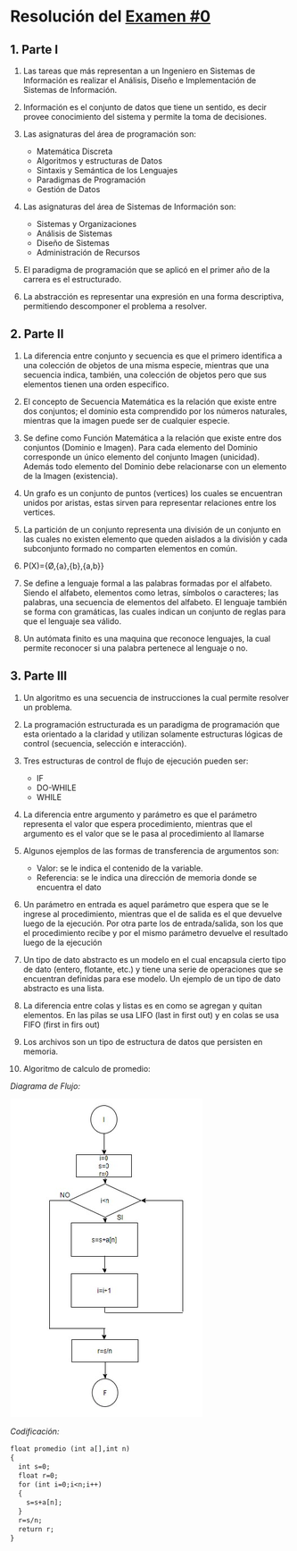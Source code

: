 # Resolución del [Examen #0](https://josemariasola.github.io/ssl/midterms/2020/Exam%20%230.pdf)

## 1. Parte I

1. Las tareas que más representan a un Ingeniero en Sistemas de Información es realizar el Análisis, Diseño e Implementación de Sistemas de Información.

2. Información es el conjunto de datos que tiene un sentido, es decir provee conocimiento del sistema y permite la toma de decisiones.

3. Las asignaturas del área de programación son:
   * Matemática Discreta
   * Algoritmos y estructuras de Datos
   * Sintaxis y Semántica de los Lenguajes
   * Paradigmas de Programación
   * Gestión de Datos

4. Las asignaturas del área de Sistemas de Información son:
   * Sistemas y Organizaciones
   * Análisis de Sistemas
   * Diseño de Sistemas
   * Administración de Recursos

5. El paradigma de programación que se aplicó en el primer año de la carrera es el estructurado.

6. La abstracción es representar una expresión en una forma descriptiva, permitiendo descomponer el problema a resolver.

## 2. Parte II

1. La diferencia entre conjunto y secuencia es que el primero identifica a una colección de objetos de una misma especie, mientras que una secuencia indica, también, una colección de objetos pero que sus elementos tienen una orden especifico.

2. El concepto de Secuencia Matemática es la relación que existe entre dos conjuntos; el dominio esta comprendido por los números naturales, mientras que la imagen puede ser de cualquier especie.

3. Se define como Función Matemática a la relación que existe entre dos conjuntos (Dominio e Imagen). Para cada elemento del Dominio corresponde un único elemento del conjunto Imagen (unicidad). Además todo elemento del Dominio debe relacionarse con un elemento de la Imagen (existencia).

4. Un grafo es un conjunto de puntos (vertices) los cuales se encuentran unidos por aristas, estas sirven para representar relaciones entre los vertices.

5. La partición de un conjunto representa una división de un conjunto en las cuales no existen elemento que queden aislados a la división y cada subconjunto formado no comparten elementos en común.

6. P(X)={Ø,{a},{b},{a,b}}

7. Se define a lenguaje formal a las palabras formadas por el alfabeto. Siendo el alfabeto, elementos como letras, símbolos o caracteres; las palabras, una secuencia de elementos del alfabeto. El lenguaje también se forma con gramáticas, las cuales indican un conjunto de reglas para que el lenguaje sea válido.

8. Un autómata finito es una maquina que reconoce lenguajes, la cual permite reconocer si una palabra pertenece al lenguaje o no.

## 3. Parte III

1. Un algoritmo es una secuencia de instrucciones la cual permite resolver un problema.

2. La programación estructurada es un paradigma de programación que esta orientado a la claridad y utilizan solamente estructuras lógicas de control (secuencia, selección e interacción).

3. Tres estructuras de control de flujo de ejecución pueden ser:
   * IF
   * DO-WHILE
   * WHILE

4. La diferencia entre argumento y parámetro es que el parámetro representa el valor que  espera procedimiento, mientras que el argumento es el valor que se le pasa al procedimiento al llamarse

5. Algunos ejemplos de las formas de transferencia de argumentos son:
   * Valor: se le indica el contenido de la variable.
   * Referencia: se le indica una dirección de memoria donde se encuentra el dato

6. Un parámetro en entrada es aquel parámetro que espera que se le ingrese al procedimiento, mientras que el de salida es el que devuelve luego de la ejecución. Por otra parte los de entrada/salida, son los que el procedimiento recibe y por el mismo parámetro devuelve el resultado luego de la ejecución

7. Un tipo de dato abstracto es un modelo en el cual encapsula cierto tipo de dato (entero, flotante, etc.) y tiene una serie de operaciones que se encuentran definidas para ese modelo. Un ejemplo de un tipo de dato abstracto es una lista.

8. La diferencia entre colas y listas es en como se agregan y quitan elementos. En las pilas se usa LIFO (last in first out) y en colas se usa FIFO (first in firs out)

9. Los archivos son un tipo de estructura de datos que persisten en memoria.

10. Algoritmo de calculo de promedio:

*Diagrama de Flujo:*

![Diagrama](./Diagrama.jpg)

*Codificación:*

    float promedio (int a[],int n)
    {
      int s=0;
      float r=0;
      for (int i=0;i<n;i++)
      {  
        s=s+a[n];
      }
      r=s/n;
      return r;
    }

